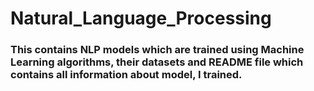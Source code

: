 # Natural_Language_Processing
### This contains NLP models which are trained using Machine Learning algorithms, their datasets and README file which contains all information about model, I trained.
